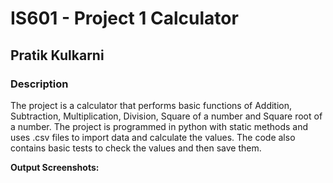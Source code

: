 # __IS601 - Project 1 Calculator__

## __Pratik Kulkarni__

### __Description__

The project is a calculator that performs basic functions of Addition, Subtraction, Multiplication, Division, Square of a number and Square root of a number. The project is programmed in python with static methods and uses .csv files to import data and calculate the values. The code also contains basic tests to check the values and then save them.


__Output Screenshots:__

